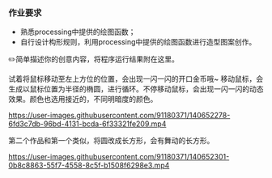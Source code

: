 ### 作业要求

- 熟悉processing中提供的绘图函数；
- 自行设计构形规则，利用processing中提供的绘图函数进行造型图案创作。

✏️简单描述你的创意内容，将程序运行结果附在这里。

试着将鼠标移动至左上方位的位置，会出现一闪一闪的开口金币哦~
移动鼠标，会生成以鼠标位置为半径的椭圆，进行循环。不停移动鼠标，会出现一闪一闪的动态效果。颜色也选用接近的，不同明暗度的颜色。

https://user-images.githubusercontent.com/91180371/140652278-6fd3c7db-96bd-4131-bcda-6f33321fe209.mp4

第二个作品和第一个类似，将圆改成长方形，会有舞动的长方形。


https://user-images.githubusercontent.com/91180371/140652301-0b8c8863-55f7-4558-8c5f-b1508f6298e3.mp4


